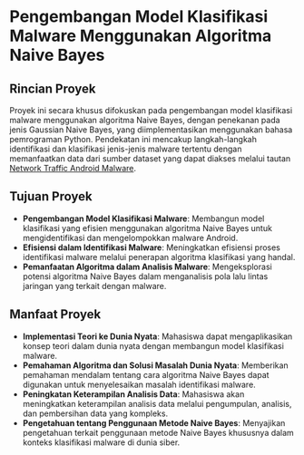 # Pengembangan Model Klasifikasi Malware Menggunakan Algoritma Naive Bayes

## Rincian Proyek
Proyek ini secara khusus difokuskan pada pengembangan model klasifikasi malware menggunakan algoritma Naive Bayes, dengan penekanan pada jenis Gaussian Naive Bayes, yang diimplementasikan menggunakan bahasa pemrograman Python. Pendekatan ini mencakup langkah-langkah identifikasi dan klasifikasi jenis-jenis malware tertentu dengan memanfaatkan data dari sumber dataset yang dapat diakses melalui tautan [Network Traffic Android Malware](https://www.kaggle.com/datasets/xwolf12/network-traffic-android-malware). 

## Tujuan Proyek
- **Pengembangan Model Klasifikasi Malware**: Membangun model klasifikasi yang efisien menggunakan algoritma Naive Bayes untuk mengidentifikasi dan mengelompokkan malware Android.
- **Efisiensi dalam Identifikasi Malware**: Meningkatkan efisiensi proses identifikasi malware melalui penerapan algoritma klasifikasi yang handal.
- **Pemanfaatan Algoritma dalam Analisis Malware**: Mengeksplorasi potensi algoritma Naive Bayes dalam menganalisis pola lalu lintas jaringan yang terkait dengan malware.

## Manfaat Proyek
- **Implementasi Teori ke Dunia Nyata**: Mahasiswa dapat mengaplikasikan konsep teori dalam dunia nyata dengan membangun model klasifikasi malware.
- **Pemahaman Algoritma dan Solusi Masalah Dunia Nyata**: Memberikan pemahaman mendalam tentang cara algoritma Naive Bayes dapat digunakan untuk menyelesaikan masalah identifikasi malware.
- **Peningkatan Keterampilan Analisis Data**: Mahasiswa akan meningkatkan keterampilan analisis data melalui pengumpulan, analisis, dan pembersihan data yang kompleks.
- **Pengetahuan tentang Penggunaan Metode Naive Bayes**: Menyajikan pengetahuan terkait penggunaan metode Naive Bayes khususnya dalam konteks klasifikasi malware di dunia siber.
